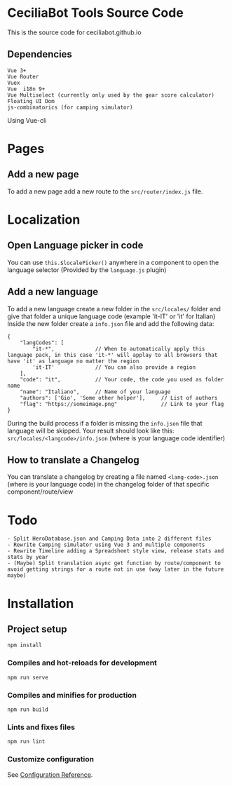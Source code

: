 # CeciliaBot Tools Source Code
This is the source code for ceciliabot.github.io

## Dependencies
```
Vue 3+
Vue Router
Vuex
Vue  i18n 9+
Vue Multiselect (currently only used by the gear score calculator)
Floating UI Dom
js-combinatorics (for camping simulator)
```
Using Vue-cli

# Pages

## Add a new page
To add a new page add a new route to the `src/router/index.js` file.

# Localization
## Open Language picker in code
You can use `this.$localePicker()` anywhere in a component to open the language selector (Provided by the `language.js` plugin)

## Add a new language
To add a new language create a new folder in the `src/locales/` folder and give that folder a unique language code (example 'it-IT' or 'it' for Italian)
Inside the new folder create a `info.json` file and add the following data:
```
{
    "langCodes": [
        "it-*",             // When to automatically apply this language pack, in this case 'it-*' will applay to all browsers that have 'it' as language no matter the region
        'it-IT'             // You can also provide a region
    ],
    "code": "it",           // Your code, the code you used as folder name
    "name": "Italiano",     // Name of your language
    "authors": ['Gio', 'Some other helper'],     // List of authors
    "flag": "https://someimage.png"              // Link to your flag
}
```
During the build process if a folder is missing the `info.json` file that language will be skipped.
Your result should look like this: `src/locales/<langcode>/info.json` (where <lang-code> is your language code identifier)

## How to translate a Changelog
You can translate a changelog by creating a file named `<lang-code>.json` (where <lang-code> is your language code) in the changelog folder of that specific component/route/view 

# Todo
    - Split HeroDatabase.json and Camping Data into 2 different files
    - Rewrite Camping simulator using Vue 3 and multiple components
    - Rewrite Timeline adding a Spreadsheet style view, release stats and stats by year
    - (Maybe) Split translation async get function by route/component to avoid getting strings for a route not in use (way later in the future maybe)

# Installation

## Project setup
```
npm install
```

### Compiles and hot-reloads for development
```
npm run serve
```

### Compiles and minifies for production
```
npm run build
```

### Lints and fixes files
```
npm run lint
```

### Customize configuration
See [Configuration Reference](https://cli.vuejs.org/config/).